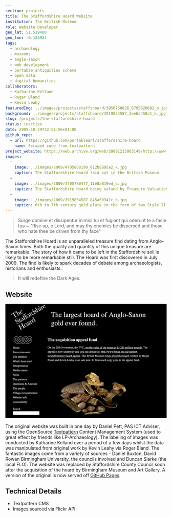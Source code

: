 ```yaml
---
section: projects
title: The Staffordshire Hoard Website
institution: The British Museum
role: Website Developer
geo_lat: 51.519400
geo_lon: -0.126924
tags:
  - archaeology
  - museums
  - anglo-saxon
  - web development
  - portable antiquities scheme
  - open data
  - digital humanities
collaborators:
  - Katharine Kelland
  - Roger Bland
  - Kevin Leahy
featuredImg: ../images/projects/staffshoard/3950750826_6795620682_o.jpg
background: ../images/projects/staffshoard/3919854587_3ee6d458c1_k.jpg
slug: /projects/the-staffordshire-hoard
status: inactive
date: 2009-10-29T22:51:56+01:00
github_repo: 
  - url: https://github.com/portableant/staffordshire-hoard
    name: Scraped code from textpattern
project_website: https://web.archive.org/web/20091215063149/http://www.staffordshirehoard.org.uk/
images: 
  - 
    image: ../images/2009/4705808199_612b8895a2_k.jpg
    caption: The Staffordshire Hoard laid out in the British Museum 
  -
    image: ../images/2009/4705780477_11e8a819ed_o.jpg 
    caption: The Staffordshire Hoard being valued by Treasure Valuation Committee in 2009
  - 
    image: ../images/2009/3919854587_845a59341c_h.jpg
    caption: 6th to 7th century gold plate in the form of two Style II eagles, opposed to each other and separated by fish, bent and damaged.
---
```

> Surge domine et dissipentur inimici tui et fugiant qui oderunt te a facie tua ~ "Rise up, o Lord, and may thy enemies be dispersed and those who hate thee be driven from thy face"

The Staffordshire Hoard is an unparalleled treasure find dating from Anglo-Saxon times. Both the quality and quantity of 
this unique treasure are remarkable. The story of how it came to be left in the Staffordshire soil is likely to be more 
remarkable still. The Hoard was first discovered in July 2009. The find is likely to spark decades of debate among archaeologists, 
historians and enthusiasts.

> It will redefine the Dark Ages. 

## Website 

![A screenshot of the old website](../images/2009/staffshoardwebsite.jpg)

The original website was built in one day by Daniel Pett, PAS ICT Adviser, using the OpenSource [Textpattern](https://textpattern.com) Content Management System (used to 
great effect by friends like LP-Archaeology).  The labeling of images was conducted by Katharine Kelland over a period of a few days whilst the data was manipulated from original work by Kevin Leahy 
via Roger Bland. The fantastic images come from a variety of sources - Daniel Buxton, David Rowan Birmingham University, 
the councils involved and Duncan Slarke (the local FLO). The website was replaced by Staffordshire County Council soon after
the acquisition of the hoard by Birmingham Museum and Art Gallery. A version of the original is now served off 
[GitHub Pages](https://portableant.github.io/staffordshire-hoard/).


## Technical Details

* Textpattern CMS
* Images sourced via Flickr API